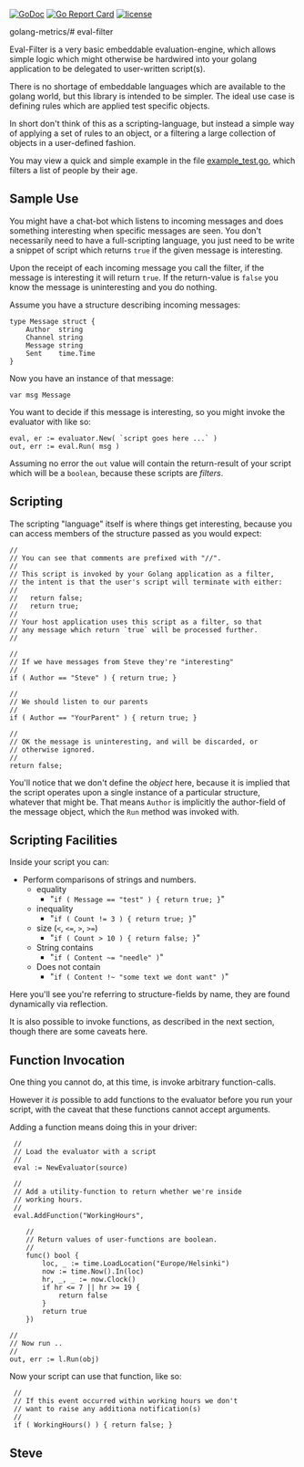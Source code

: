 [![GoDoc](https://godoc.org/github.com/skx/evalfilter?status.svg)](http://godoc.org/github.com/skx/evalfilter)
[![Go Report Card](https://goreportcard.com/badge/github.com/skx/evalfilter)](https://goreportcard.com/report/github.com/skx/evalfilter)
[![license](https://img.shields.io/github/license/skx/evalfilter.svg)](https://github.com/skx/evalfilter/blob/master/LICENSE)



golang-metrics/# eval-filter

Eval-Filter is a very basic embeddable evaluation-engine, which allows simple logic which might otherwise be hardwired into your golang application to be delegated to user-written script(s).

There is no shortage of embeddable languages which are available to the golang world, but this library is intended to be simpler.  The ideal use case is defining rules which are applied test specific objects.

In short don't think of this as a scripting-language, but instead a simple way of applying a set of rules to an object, or a filtering a large collection of objects in a user-defined fashion.

You may view a quick and simple example in the file [example_test.go](example_test.go), which filters a list of people by their age.


## Sample Use

You might have a chat-bot which listens to incoming messages and does something interesting when specific messages are seen.  You don't necessarily need to have a full-scripting language, you just need to be write a snippet of script which returns `true` if the given message is interesting.

Upon the receipt of each incoming message you call the filter, if the message is interesting it will return `true`.  If the return-value is `false` you know the message is uninteresting and you do nothing.

Assume you have a structure describing incoming messages:

    type Message struct {
        Author  string
        Channel string
        Message string
        Sent    time.Time
    }

Now you have an instance of that message:

    var msg Message

You want to decide if this message is interesting, so you might invoke the evaluator with like so:

    eval, er := evaluator.New( `script goes here ...` )
    out, err := eval.Run( msg )

Assuming no error the `out` value will contain the return-result of your script which will be a `boolean`, because these scripts are _filters_.



## Scripting

The scripting "language" itself is where things get interesting, because you can access members of the structure passed as you would expect:

    //
    // You can see that comments are prefixed with "//".
    //
    // This script is invoked by your Golang application as a filter,
    // the intent is that the user's script will terminate with either:
    //
    //   return false;
    //   return true;
    //
    // Your host application uses this script as a filter, so that
    // any message which return `true` will be processed further.
    //

    //
    // If we have messages from Steve they're "interesting"
    //
    if ( Author == "Steve" ) { return true; }

    //
    // We should listen to our parents
    //
    if ( Author == "YourParent" ) { return true; }

    //
    // OK the message is uninteresting, and will be discarded, or
    // otherwise ignored.
    //
    return false;

You'll notice that we don't define the _object_ here, because it is implied that the script operates upon a single instance of a particular structure, whatever that might be.   That means `Author` is implicitly the author-field of the message object, which the `Run` method was invoked with.


## Scripting Facilities

Inside your script you can:

* Perform comparisons of strings and numbers.
  * equality
    * "`if ( Message == "test" ) { return true; }`"
  * inequality
    * "`if ( Count != 3 ) { return true; }`"
  * size (`<`, `<=`, `>`, `>=`)
    * "`if ( Count > 10 ) { return false; }`"
  * String contains
    * "`if ( Content ~= "needle" )`"
  * Does not contain
    * "`if ( Content !~ "some text we dont want" )`"

Here you'll see you're referring to structure-fields by name, they are found dynamically via reflection.

It is also possible to invoke functions, as described in the next section, though there are some caveats here.


## Function Invocation

One thing you cannot do, at this time, is invoke arbitrary function-calls.

However it _is_ possible to add functions to the evaluator before you run your script, with the caveat that these functions cannot accept arguments.

Adding a function means doing this in your driver:

     //
     // Load the evaluator with a script
     //
     eval := NewEvaluator(source)

     //
	 // Add a utility-function to return whether we're inside
	 // working hours.
	 //
     eval.AddFunction("WorkingHours",

        //
        // Return values of user-functions are boolean.
        //
		func() bool {
			loc, _ := time.LoadLocation("Europe/Helsinki")
			now := time.Now().In(loc)
			hr, _, _ := now.Clock()
			if hr <= 7 || hr >= 19 {
				return false
			}
			return true
		})

    //
    // Now run ..
    //
    out, err := l.Run(obj)

Now your script can use that function, like so:

     //
     // If this event occurred within working hours we don't
     // want to raise any additiona notification(s)
     //
     if ( WorkingHours() ) { return false; }



Steve
--
